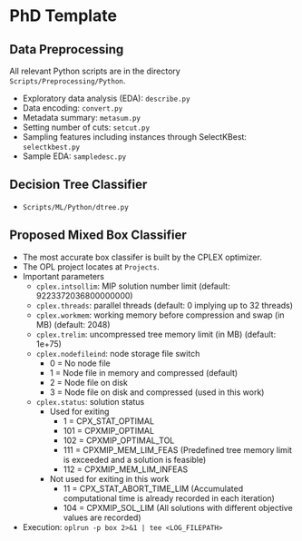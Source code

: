 # PhD Template

## Data Preprocessing
All relevant Python scripts are in the directory ```Scripts/Preprocessing/Python```.
- Exploratory data analysis (EDA): ```describe.py```
- Data encoding: ```convert.py```
- Metadata summary: ```metasum.py```
- Setting number of cuts: ```setcut.py```
- Sampling features including instances through SelectKBest: ```selectkbest.py```
- Sample EDA: ```sampledesc.py```

## Decision Tree Classifier
- ```Scripts/ML/Python/dtree.py```

## Proposed Mixed Box Classifier
- The most accurate box classifer is built by the CPLEX optimizer.
- The OPL project locates at ```Projects```.
- Important parameters
  - ```cplex.intsollim```: MIP solution number limit (default: 9223372036800000000)
  - ```cplex.threads```: parallel threads (default: 0 implying up to 32 threads)
  - ```cplex.workmem```: working memory before compression and swap (in MB) (default: 2048)
  - ```cplex.trelim```: uncompressed tree memory limit (in MB) (default: 1e+75)
  - ```cplex.nodefileind```: node storage file switch
    - 0 = No node file
    - 1 = Node file in memory and compressed (default)
    - 2 = Node file on disk
    - 3 = Node file on disk and compressed (used in this work)
  - ```cplex.status```: solution status
    - Used for exiting
        - 1 = CPX_STAT_OPTIMAL
        - 101 = CPXMIP_OPTIMAL
        - 102 = CPXMIP_OPTIMAL_TOL
        - 111 = CPXMIP_MEM_LIM_FEAS (Predefined tree memory limit is exceeded and a solution is feasible)
        - 112 = CPXMIP_MEM_LIM_INFEAS
    - Not used for exiting in this work
        - 11 = CPX_STAT_ABORT_TIME_LIM (Accumulated computational time is already recorded in each iteration)
        - 104 = CPXMIP_SOL_LIM (All solutions with different objective values are recorded)
- Execution: ```oplrun -p box 2>&1 | tee <LOG_FILEPATH>```
